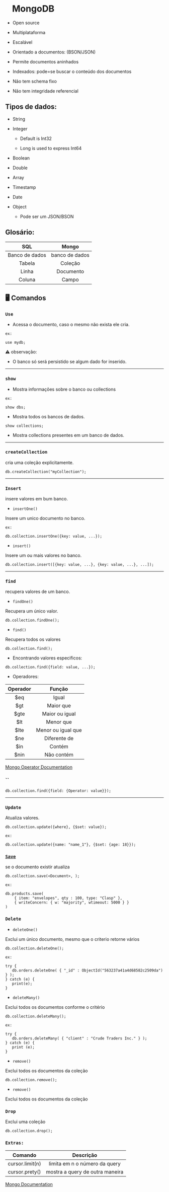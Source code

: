 # <img src="https://cdn.jsdelivr.net/gh/devicons/devicon/icons/mongodb/mongodb-original.svg" width="15px"> MongoDB

- Open source

- Multiplataforma

- Escalável

- Orientado a documentos: (BSON/JSON)

- Permite documentos aninhados

- Indexados: pode=se buscar o conteúdo dos documentos

- Não tem schema fixo

- Não tem integridade referencial

## Tipos de dados:

- String

- Integer

  - Default is Int32

  - Long is used to express Int64

- Boolean

- Double

- Array

- Timestamp

- Date

- Object

  - Pode ser um JSON/BSON

## Glosário:

|      SQL       |     Mongo      |
| :------------: | :------------: |
| Banco de dados | banco de dados |
|     Tabela     |    Coleção     |
|     Linha      |   Documento    |
|     Coluna     |     Campo      |

## 🖥️ Comandos

### `Use`

- Acessa o documento, caso o mesmo não exista ele cria.

`ex:`

```shell
use mydb;
```

⚠️ observação:

- O banco só será persistido se algum dado for inserido.

---

### `show`

- Mostra informações sobre o banco ou collections

`ex:`

```shell
show dbs;
```

- Mostra todos os bancos de dados.

```shell
show collections;
```

- Mostra collections presentes em um banco de dados.

---

### `createCollection`

cria uma coleção explicitamente.

```shell
db.createCollection("myCollection");
```

---

### `Insert`

insere valores em bum banco.

- `insertOne()`

Insere um unico documento no banco.

`ex:`

```shell
db.collection.insertOne({key: value, ...});
```

- `insert()`

Insere um ou mais valores no banco.

```shell
db.collection.insert([{key: value, ...}, {key: value, ...}, ...]);
```

---

### `find`

recupera valores de um banco.

- `findOne()`

Recupera um único valor.

```shell
db.collection.findOne();
```

- `find()`

Recupera todos os valores

```shell
db.collection.find();
```

- Encontrando valores especificos:

```
db.collection.find({field: value, ...});
```

- Operadores:

| Operador |       Função       |
| :------: | :----------------: |
|   $eq    |       Igual        |
|   $gt    |     Maior que      |
|   $gte   |   Maior ou igual   |
|   $lt    |     Menor que      |
|   $lte   | Menor ou igual que |
|   $ne    |    Diferente de    |
|   $in    |       Contém       |
|   $nin   |     Não contém     |

[Mongo Operator Documentation](https://www.mongodb.com/docs/manual/reference/operator/query/)

### ``

```shell
db.collection.find({field: {Operator: value}});
```

---

### `Update`

Atualiza valores.

```shell
db.collection.update({where}, {$set: value});
```

`ex:`

```shell
db.collection.update({name: "name_1"}, {$set: {age: 18}});
```

### [`Save`](https://www.mongodb.com/docs/v3.6/reference/method/db.collection.save/)

se o documento existir atualiza

```shell
db.collection.save(<Document>, );
```

`ex:`

```shell
db.products.save(
    { item: "envelopes", qty : 100, type: "Clasp" },
    { writeConcern: { w: "majority", wtimeout: 5000 } }
)
```

### `Delete`

- `deleteOne()`

Exclui um único documento, mesmo que o criterio retorne vários

```shell
db.collection.deleteOne();
```

`ex:`

```shell
try {
   db.orders.deleteOne( { "_id" : ObjectId("563237a41a4d68582c2509da") } );
} catch (e) {
   print(e);
}
```

- `deleteMany()`

Exclui todos os documentos conforme o critério

```shell
db.collection.deleteMany();
```

`ex:`

```
try {
   db.orders.deleteMany( { "client" : "Crude Traders Inc." } );
} catch (e) {
   print (e);
}
```

- `remove()`

Exclui todos os documentos da coleção

```shell
db.collection.remove();
```

- `remove()`

Exclui todos os documentos da coleção

### `Drop`

Exclui uma coleção

```shell
db.collection.drop();
```

### `Extras:`

|     Comando     |            Descrição            |
| :-------------: | :-----------------------------: |
| cursor.limit(n) |  limita em n o número da query  |
| cursor.prety()  | mostra a query de outra maneira |

[Mongo Documentation](https://www.mongodb.com/docs/manual/reference/method/js-cursor/)
